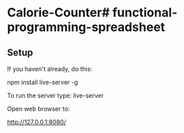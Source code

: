 # Calorie-Counter# functional-programming-spreadsheet

## Setup

If you haven't already, do this:

npm install live-server -g

To run the server type:
live-server

Open web browser to:

http://127.0.0.1:8080/